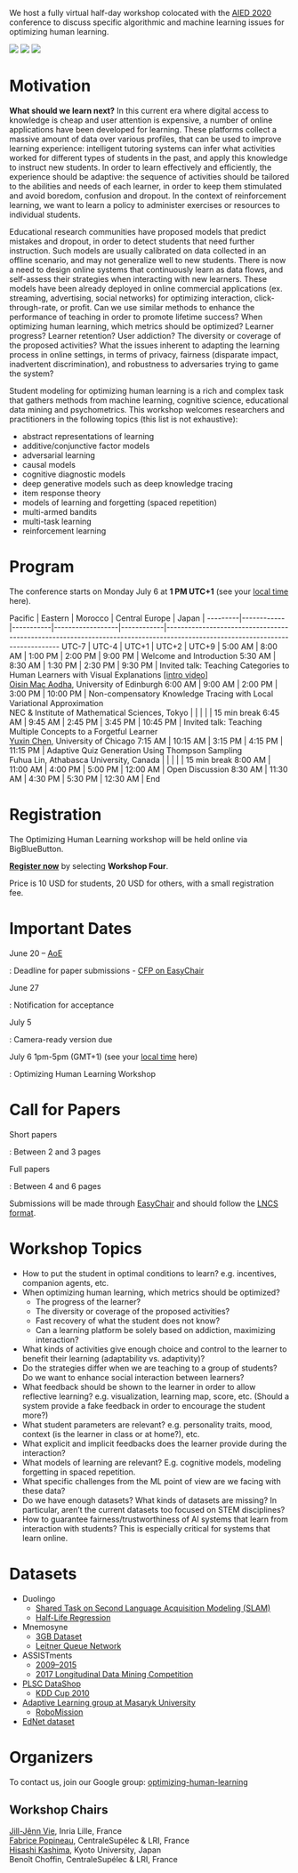 We host a fully virtual half-day workshop colocated with the [AIED 2020](https://aied2020.nees.com.br/#/) conference to discuss specific algorithmic and machine learning issues for optimizing human learning.

<div id="logos" class="responsive">
    <a href="https://www.kyoto-u.ac.jp/en/"><img src="/static/img/kyoto.png" /></a>
    <a href="https://team.inria.fr/sequel/"><img src="/static/img/inria.jpg" /></a>
    <a href="http://www.centralesupelec.fr/en"><img src="/static/img/cs.png" /></a>
</div>

# Motivation

**What should we learn next?** In this current era where digital access to knowledge is cheap and user attention is expensive, a number of online applications have been developed for learning. These platforms collect a massive amount of data over various profiles, that can be used to improve learning experience: intelligent tutoring systems can infer what activities worked for different types of students in the past, and apply this knowledge to instruct new students. In order to learn effectively and efficiently, the experience should be adaptive: the sequence of activities should be tailored to the abilities and needs of each learner, in order to keep them stimulated and avoid boredom, confusion and dropout. In the context of reinforcement learning, we want to learn a policy to administer exercises or resources to individual students.

Educational research communities have proposed models that predict mistakes and dropout, in order to detect students that need further instruction. Such models are usually calibrated on data collected in an offline scenario, and may not generalize well to new students. There is now a need to design online systems that continuously learn as data flows, and self-assess their strategies when interacting with new learners. These models have been already deployed in online commercial applications (ex. streaming, advertising, social networks) for optimizing interaction, click-through-rate, or profit. Can we use similar methods to enhance the performance of teaching in order to promote lifetime success? When optimizing human learning, which metrics should be optimized? Learner progress? Learner retention? User addiction? The diversity or coverage of the proposed activities? What the issues inherent to adapting the learning process in online settings, in terms of privacy, fairness (disparate impact, inadvertent discrimination), and robustness to adversaries trying to game the system?

Student modeling for optimizing human learning is a rich and complex task that gathers methods from machine learning, cognitive science, educational data mining and psychometrics. This workshop welcomes researchers and practitioners in the following topics (this list is not exhaustive):

- abstract representations of learning
- additive/conjunctive factor models
- adversarial learning
- causal models
- cognitive diagnostic models
- deep generative models such as deep knowledge tracing
- item response theory
- models of learning and forgetting (spaced repetition)
- multi-armed bandits
- multi-task learning
- reinforcement learning

# Program

The conference starts on Monday July 6 at **1 PM UTC+1** (see your [local time](https://www.timeanddate.com/worldclock/fixedtime.html?msg=Optimizing+Human+Learning+WASL+2020&iso=20200706T13&p1=60&ah=4) here).

Pacific  |  Eastern   |  Morocco  |  Central Europe  |  Japan     |
---------|------------|-----------|------------------|------------|------------------------------------------------------------------------------------------------------------------------------
UTC-7       |  UTC-4        |  UTC+1        |  UTC+2               |  UTC+9         |
5:00 AM  |  8:00 AM   |  1:00 PM  |  2:00 PM         |  9:00 PM   |  Welcome and Introduction
5:30 AM  |  8:30 AM   |  1:30 PM  |  2:30 PM         |  9:30 PM   |  Invited talk: Teaching Categories to Human Learners with Visual Explanations [[intro video]](https://www.youtube.com/watch?v=bD0v4szglg0)<br />[Oisin Mac Aodha](https://homepages.inf.ed.ac.uk/omacaod/), University of Edinburgh
6:00 AM  |  9:00 AM   |  2:00 PM  |  3:00 PM         |  10:00 PM  |  Non-compensatory Knowledge Tracing with Local Variational Approximation<br />NEC & Institute of Mathematical Sciences, Tokyo
         |            |           |                  |            |  15 min break
6:45 AM  |  9:45 AM   |  2:45 PM  |  3:45 PM         |  10:45 PM  |  Invited talk: Teaching Multiple Concepts to a Forgetful Learner<br />[Yuxin Chen](https://yuxinchen.org/), University of Chicago
7:15 AM  |  10:15 AM  |  3:15 PM  |  4:15 PM         |  11:15 PM  |  Adaptive Quiz Generation Using Thompson Sampling<br />Fuhua Lin, Athabasca University, Canada
         |            |           |                  |            |  15 min break
8:00 AM  |  11:00 AM  |  4:00 PM  |  5:00 PM         |  12:00 AM  |  Open Discussion
8:30 AM  |  11:30 AM  |  4:30 PM  |  5:30 PM         |  12:30 AM  |  End

# Registration

The Optimizing Human Learning workshop will be held online via BigBlueButton.

[**Register now**](https://attendify.co/aied-2020-hYsvyTU) by selecting **Workshop Four**.

Price is 10 USD for students, 20 USD for others, with a small registration fee.

# Important Dates

June 20 – [AoE](https://www.timeanddate.com/time/zones/aoe)

:   Deadline for paper submissions - [CFP on EasyChair](https://easychair.org/my/conference?conf=wasl2020)

June 27

:   Notification for acceptance

July 5

:   Camera-ready version due

July 6 1pm-5pm (GMT+1) (see your [local time](https://www.timeanddate.com/worldclock/fixedtime.html?msg=Optimizing+Human+Learning+WASL+2020&iso=20200706T13&p1=60&ah=4) here)

:   Optimizing Human Learning Workshop

# Call for Papers

Short papers

:    Between 2 and 3 pages

Full papers

:    Between 4 and 6 pages

Submissions will be made through [EasyChair](https://easychair.org/my/conference?conf=wasl2020) and should follow the [LNCS format](http://www.springer.com/fr/computer-science/lncs/conference-proceedings-guidelines).

# Workshop Topics

- How to put the student in optimal conditions to learn? e.g. incentives, companion agents, etc.
- When optimizing human learning, which metrics should be optimized?
    - The progress of the learner?
    - The diversity or coverage of the proposed activities?
    - Fast recovery of what the student does not know?
    - Can a learning platform be solely based on addiction, maximizing interaction?
- What kinds of activities give enough choice and control to the learner to benefit their learning (adaptability vs. adaptivity)?
- Do the strategies differ when we are teaching to a group of students? Do we want to enhance social interaction between learners?
- What feedback should be shown to the learner in order to allow reflective learning? e.g. visualization, learning map, score, etc. (Should a system provide a fake feedback in order to encourage the student more?)
- What student parameters are relevant? e.g. personality traits, mood, context (is the learner in class or at home?), etc.
- What explicit and implicit feedbacks does the learner provide during the interaction?
- What models of learning are relevant? E.g. cognitive models, modeling forgetting in spaced repetition.
- What specific challenges from the ML point of view are we facing with these data?
- Do we have enough datasets? What kinds of datasets are missing? In particular, aren’t the current datasets too focused on STEM disciplines?
- How to guarantee fairness/trustworthiness of AI systems that learn from interaction with students? This is especially critical for systems that learn online.

# Datasets

- Duolingo
    - [Shared Task on Second Language Acquisition Modeling (SLAM)](http://sharedtask.duolingo.com)
    - [Half-Life Regression](https://github.com/duolingo/halflife-regression)
- Mnemosyne
    - [3GB Dataset](https://archive.org/details/20140127MnemosynelogsAll.db)
    - [Leitner Queue Network](https://github.com/rddy/leitnerq)
- ASSISTments
    - [2009–2015](https://sites.google.com/site/assistmentsdata/home/assistment-2009-2010-data)
    - [2017 Longitudinal Data Mining Competition](https://sites.google.com/view/assistmentsdatamining)
- [PLSC DataShop](http://pslcdatashop.web.cmu.edu)
    - [KDD Cup 2010](https://pslcdatashop.web.cmu.edu/KDDCup/downloads.jsp)
- [Adaptive Learning group at Masaryk University](https://www.fi.muni.cz/adaptivelearning/?a=data)
	- [RoboMission](https://github.com/adaptive-learning/adaptive-learning-research/tree/master/data/robomission-2019-12)
- [EdNet dataset](https://github.com/riiid/ednet)

# Organizers

To contact us, join our Google group: [optimizing-human-learning](https://groups.google.com/forum/#!forum/optimizing-human-learning)

## Workshop Chairs

[Jill-Jênn Vie](https://jilljenn.github.io), Inria Lille, France  
[Fabrice Popineau](http://semantic.supelec.fr/popineau/), CentraleSupélec & LRI, France  
[Hisashi Kashima](https://hkashima.github.io/index_e.html), Kyoto University, Japan  
Benoît Choffin, CentraleSupélec & LRI, France
